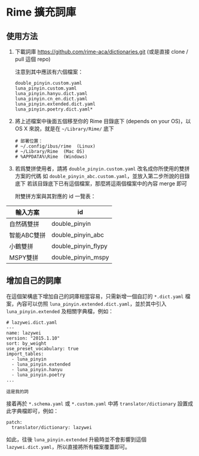 Rime 擴充詞庫
===========

## 使用方法

1.  下載詞庫 https://github.com/rime-aca/dictionaries.git (或是直接 clone / pull 這個 repo)

    注意到其中應該有六個檔案：

    ```
    double_pinyin.custom.yaml
    luna_pinyin.custom.yaml
    luna_pinyin.hanyu.dict.yaml
    luna_pinyin.cn_en.dict.yaml
    luna_pinyin.extended.dict.yaml
    luna_pinyin.poetry.dict.yaml*
    ```

2.  將上述檔案中後面五個移至你的 Rime 目錄底下 (depends on your OS)，以 OS X 來說，就是在 `~/Library/Rime/` 底下

    ```
    # 部署位置：
    # ~/.config/ibus/rime  (Linux)
    # ~/Library/Rime  (Mac OS)
    # %APPDATA%\Rime  (Windows)
    ```

3.  若爲雙拼使用者，請將 `double_pinyin.custom.yaml` 改名成你所使用的雙拼方案的代碼
    如 `double_pinyin_abc.custom.yaml`，並放入第二步所說的目錄底下
    若該目錄底下已有這個檔案，那麼將這兩個檔案中的內容 merge 即可

    附雙拼方案與其對應的 id 一覽表：

| 輸入方案   | id                 |
|------------|--------------------|
| 自然碼雙拼 | double_pinyin      |
| 智能ABC雙拼| double_pinyin_abc  |
| 小鶴雙拼   | double_pinyin_flypy|
| MSPY雙拼   | double_pinyin_mspy |


## 增加自己的詞庫

在這個架構底下增加自己的詞庫相當容易，只需新增一個自訂的 `*.dict.yaml` 檔案，內容可以仿照 `luna_pinyin.extended.dict.yaml`，並於其中引入 `luna_pinyin.extended` 及相關字典檔，例如：

```
# lazywei.dict.yaml
---
name: lazywei
version: "2015.1.10"
sort: by_weight
use_preset_vocabulary: true
import_tables:
  - luna_pinyin
  - luna_pinyin.extended
  - luna_pinyin.hanyu
  - luna_pinyin.poetry
...

這是我的詞
```

接着再於 `*.schema.yaml` 或 `*.custom.yaml` 中將 `translator/dictionary` 設置成此字典檔即可，例如：

```
patch:
  translator/dictionary: lazywei
```

如此，往後 `luna_pinyin.extended` 升級時並不會影響到這個 `lazywei.dict.yaml`，所以直接將所有檔案覆蓋即可。
